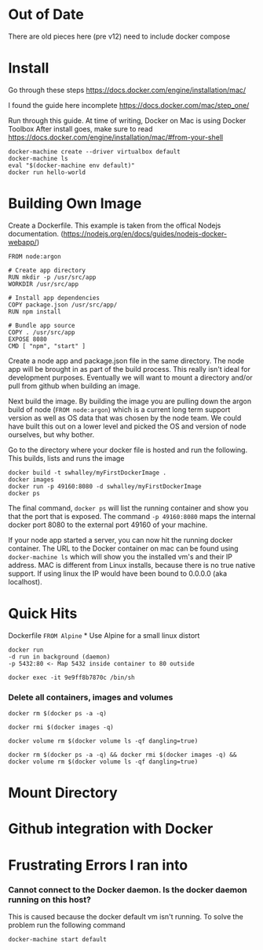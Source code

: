 # Out of Date
There are old pieces here (pre v12) 
need to include docker compose

# Install
Go through these steps
https://docs.docker.com/engine/installation/mac/

I found the guide here incomplete
https://docs.docker.com/mac/step_one/

Run through this guide. At time of writing,  Docker on Mac is using Docker Toolbox
After install goes, make sure to read 
https://docs.docker.com/engine/installation/mac/#from-your-shell

    docker-machine create --driver virtualbox default
    docker-machine ls
    eval "$(docker-machine env default)"
    docker run hello-world


# Building Own Image
Create a Dockerfile. This example is taken from the offical Nodejs documentation. (https://nodejs.org/en/docs/guides/nodejs-docker-webapp/)
    
    FROM node:argon
    
    # Create app directory
    RUN mkdir -p /usr/src/app
    WORKDIR /usr/src/app
    
    # Install app dependencies
    COPY package.json /usr/src/app/
    RUN npm install
  
    # Bundle app source
    COPY . /usr/src/app
    EXPOSE 8080
    CMD [ "npm", "start" ]

Create a node app and package.json file in the same directory. The node app will be brought in as part of the build process. This really isn't ideal for development purposes. Eventually we will want to mount a directory and/or pull from github when building an image.

Next build the image. By building the image you are pulling down the argon build of node (`FROM node:argon`) which is a current long term support version as well as OS data that was chosen by the node team. We could have built this out on a lower level and picked the OS and version of node ourselves, but why bother.

Go to the directory where your docker file is hosted and run the following. This builds, lists and runs the image
    
    docker build -t swhalley/myFirstDockerImage .
    docker images
    docker run -p 49160:8080 -d swhalley/myFirstDockerImage
    docker ps

The final command, `docker ps` will list the running container and show you that the port that is exposed.
The command `-p 49160:8080` maps the internal docker port 8080 to the external port 49160 of your machine.

If your node app started a server, you can now hit the running docker container. The URL to the Docker container on mac can be found using `docker-machine ls` which will show you the installed vm's and their IP address. MAC is different from Linux installs, because there is no true native support. If using linux the IP would have been bound to 0.0.0.0 (aka localhost).

# Quick Hits
Dockerfile
`FROM Alpine`
    * Use Alpine for a small linux distort

```
docker run 
-d run in background (daemon)
-p 5432:80 <- Map 5432 inside container to 80 outside
```

`docker exec -it 9e9ff8b7870c /bin/sh`

### Delete all containers, images and volumes
`docker rm $(docker ps -a -q)`

`docker rmi $(docker images -q)`

`docker volume rm $(docker volume ls -qf dangling=true)`

`docker rm $(docker ps -a -q) && docker rmi $(docker images -q) && docker volume rm $(docker volume ls -qf dangling=true)`

# Mount Directory

# Github integration with Docker

# Frustrating Errors I ran into
### Cannot connect to the Docker daemon. Is the docker daemon running on this host?
This is caused because the docker default vm isn't running. To solve the problem run the following command
    
    docker-machine start default

